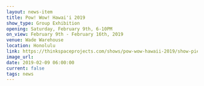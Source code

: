 ```yaml
---
layout: news-item
title: Pow! Wow! Hawai'i 2019
show_type: Group Exhibition
opening: Saturday, February 9th, 6-10PM
on_view: February 9th - February 16th, 2019
venue: Wade Warehouse
location: Honolulu
link: https://thinkspaceprojects.com/shows/pow-wow-hawaii-2019/show-pieces/
image_url:
date: 2019-02-09 06:00:00
current: false
tags: news
---
```

